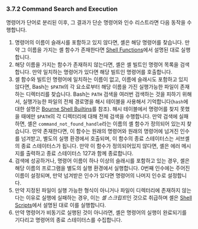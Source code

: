 ### 3.7.2 Command Search and Execution

명령어가 단어로 분리된 이후, 그 결과가 단순 명령어와 인수 리스트라면 다음 동작을 수행합니다.

1. 명령어의 이름이 슬래시를 포함하고 있지 않다면, 셸은 해당 명령어를 찾습니다. 만약 그 이름을 가지는 셸 함수가 존재한다면 [Shell Functions](chapter_3_3.html)에서 설명된 대로 실행합니다.
2. 해당 이름을 가지는 함수가 존재하지 않는다면, 셸은 셸 빌트인 명령어 목록을 검색합니다. 만약 일치하는 명령어가 있다면 해당 빌트인 명령어를 호출합니다.
3. 셸 함수와 빌트인 명령어에 일치하는 이름이 없고, 이름에 슬래시도 포함하고 있지 않다면, Bash는 `$PATH`의 각 요소로부터 해당 이름을 가진 실행가능한 파일이 존재하는 디렉터리를 찾습니다. Bash는 `PATH` 검색을 여러번 검색하는 것을 피하기 위해서, 실행가능한 파일의 전체 경로명을 해시 테이블을 사용해서 기억합니다(`hash`에 대한 설명은 [Bourne Shell Builtins](chapter_4_1.html)를 참조). 해시 테이블에서 명령어를 찾지 못했을 때에만 `$PATH`의 각 디렉터리에 대해 전체 검색을 수행합니다. 만약 검색에 실패하면, 셸은 `command_not_found_handle`라는 이름의 셸 함수가 정의되어 있는지 찾습니다. 만약 존재한다면, 이 함수는 원래의 명령어와 원래의 명령어에 넘겨진 인수를 넘겨받고, 별도의 실행 환경에서 호출되며, 이 함수의 종료 스테이터스는 서브셸의 종료 스테이터스가 됩니다. 만약 이 함수가 정의되어있지 않다면, 셸은 에러 메시지를 출력하고 종료 스테이터스 127과 함께 종료합니다.
4. 검색에 성공하거나, 명령어 이름이 하나 이상의 슬래시를 포함하고 있는 경우, 셸은 해당 이름의 프로그램을 별도의 실행 환경에서 실행합니다. 0번째 인수에는 주어진 이름이 설정되며, 만약 넘겨받은 인수가 있다면 명령어의 나머지 인수로 설정합니다.
5. 만약 지정된 파일이 실행 가능한 형식이 아니거나 파일이 디렉터리에 존재하지 않는다는 이유로 실행에 실패하는 경우, 이는 *셸 스크립트*인 것으로 취급하며 셸은 [Shell Scripts](chapter_3_8.html)에서 설명된 대로 이를 실행합니다.
6. 만약 명령어가 비동기로 실행된 것이 아니라면, 셸은 명령어의 실행이 완료되기를 기다리고 명령어의 종료 스테이터스를 수집합니다.
